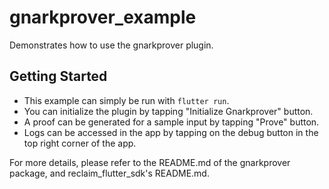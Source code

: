 # gnarkprover_example

Demonstrates how to use the gnarkprover plugin.

## Getting Started

- This example can simply be run with `flutter run`.
- You can initialize the plugin by tapping "Initialize Gnarkprover" button.
- A proof can be generated for a sample input by tapping "Prove" button.
- Logs can be accessed in the app by tapping on the debug button in the top right corner of the app.

For more details, please refer to the README.md of the gnarkprover package, and reclaim_flutter_sdk's README.md.

